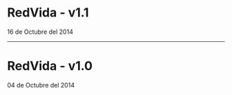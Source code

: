 RedVida - v1.1
=======
16 de Octubre del 2014

----------------------

RedVida - v1.0
=======
04 de Octubre del 2014